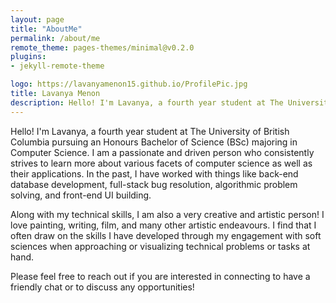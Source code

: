 ```yaml
---
layout: page
title: "AboutMe"
permalink: /about/me
remote_theme: pages-themes/minimal@v0.2.0
plugins:
- jekyll-remote-theme 

logo: https://lavanyamenon15.github.io/ProfilePic.jpg
title: Lavanya Menon
description: Hello! I'm Lavanya, a fourth year student at The University of British Columbia pursuing an Honours Bachelor of Science (BSc) majoring in Computer Science. I am a passionate and driven person who consistently strives to learn more about various facets of computer science as well as their applications. In the past, I have done back-end database development, full-stack bug resolution, algorithmic problem solving, front-end UI building, database development, and project management.
---
```


Hello! I'm Lavanya, a fourth year student at The University of British Columbia pursuing an Honours Bachelor of Science (BSc) majoring in Computer Science. I am a passionate and driven person who consistently strives to learn more about various facets of computer science as well as their applications. In the past, I have worked with things like back-end database development, full-stack bug resolution, algorithmic problem solving, and front-end UI building. 

Along with my technical skills, I am also a very creative and artistic person! I love painting, writing, film, and many other artistic endeavours. I find that I often draw on the skills I have developed through my engagement with soft sciences when approaching or visualizing technical problems or tasks at hand. 

Please feel free to reach out if you are interested in connecting to have a friendly chat or to discuss any opportunities!
